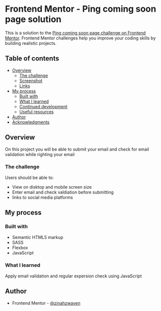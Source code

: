 # Frontend Mentor - Ping coming soon page solution

This is a solution to the [Ping coming soon page challenge on Frontend Mentor](https://www.frontendmentor.io/challenges/ping-single-column-coming-soon-page-5cadd051fec04111f7b848da). Frontend Mentor challenges help you improve your coding skills by building realistic projects. 

## Table of contents

- [Overview](#overview)
  - [The challenge](#the-challenge)
  - [Screenshot](#screenshot)
  - [Links](#links)
- [My process](#my-process)
  - [Built with](#built-with)
  - [What I learned](#what-i-learned)
  - [Continued development](#continued-development)
  - [Useful resources](#useful-resources)
- [Author](#author)
- [Acknowledgments](#acknowledgments)

## Overview
On this project you will be able to submit your email and check for email validation while righting your email

### The challenge

Users should be able to:

- View on disktop and mobile screen size
- Enter email and check valdiation before submitting 
- links to social media platforms



## My process

### Built with

- Semantic HTML5 markup
- SASS
- Flexbox
- JavaScript

### What I learned

Apply email validation and regular expersion check using JavaScript


## Author


- Frontend Mentor - [@zinahzwayen](https://www.frontendmentor.io/profile/zinahzwayen)


